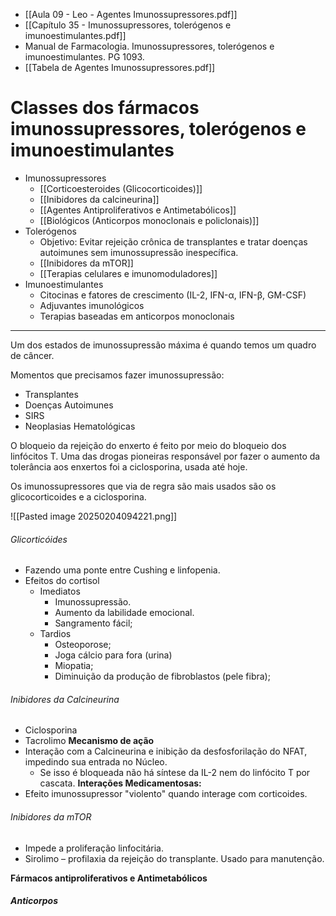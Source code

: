 - [[Aula 09 - Leo - Agentes Imunossupressores.pdf]]
- [[Capítulo 35 - Imunossupressores, tolerógenos e imunoestimulantes.pdf]]
- Manual de Farmacologia. Imunossupressores, tolerógenos e imunoestimulantes. PG 1093.  
- [[Tabela de Agentes Imunossupressores.pdf]]


# Classes dos fármacos imunossupressores, tolerógenos e imunoestimulantes 
- Imunossupressores
	- [[Corticoesteroides (Glicocorticoides)]]
	- [[Inibidores da calcineurina]]
	- [[Agentes Antiproliferativos e Antimetabólicos]]
	- [[Biológicos (Anticorpos monoclonais e policlonais)]]
- Tolerógenos
	- Objetivo: Evitar rejeição crônica de transplantes e tratar doenças autoimunes sem imunossupressão inespecífica.
	- [[Inibidores da mTOR]]
	- [[Terapias celulares e imunomoduladores]]
- Imunoestimulantes
	- Citocinas e fatores de crescimento (IL-2, IFN-α, IFN-β, GM-CSF)
	- Adjuvantes imunológicos
	- Terapias baseadas em anticorpos monoclonais

---

Um dos estados de imunossupressão máxima é quando temos um quadro de câncer. 

Momentos que precisamos fazer imunossupressão: 
- Transplantes
- Doenças Autoimunes 
- SIRS 
- Neoplasias Hematológicas

O bloqueio da rejeição do enxerto é feito por meio do bloqueio dos linfócitos T. Uma das drogas pioneiras responsável por fazer o aumento da tolerância aos enxertos foi a ciclosporina, usada até hoje. 

Os imunossupressores que via de regra são mais usados são os glicocorticoides e a ciclosporina. 

![[Pasted image 20250204094221.png]]

###### Glicorticóides 
- Fazendo uma ponte entre Cushing e linfopenia. 
- Efeitos do cortisol 
	- Imediatos
		- Imunossupressão.
		- Aumento da labilidade emocional. 
		- Sangramento fácil; 
	- Tardios 
		- Osteoporose;
		- Joga cálcio para fora (urina)
		- Miopatia;
		- Diminuição da produção de fibroblastos (pele fibra);
###### Inibidores da Calcineurina
- Ciclosporina 
- Tacrolimo
**Mecanismo de ação**
- Interação com a Calcineurina e inibição da desfosforilação do NFAT, impedindo sua entrada no Núcleo.
	- Se isso é bloqueada não há síntese da IL-2 nem do linfócito T por cascata. 
**Interações Medicamentosas:**
- Efeito imunossupressor "violento" quando interage com corticoides. 
###### Inibidores da mTOR
- Impede a proliferação linfocitária. 
- Sirolimo – profilaxia da rejeição do transplante. Usado para manutenção. 

**Fármacos antiproliferativos e Antimetabólicos**

##### Anticorpos
